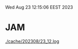 Wed Aug 23 12:15:06 EEST 2023
# JAM
<a href='./cache/202308/23_12.log'>./cache/202308/23_12.log</a>
